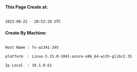 
   
#### This Page Create at:

```bash

2023-08-22 - 20:52:28 UTC

```

#### Create By Machine:

```bash

Host Name : fv-az341-395

platform  : Linux-5.15.0-1041-azure-x86_64-with-glibc2.35

Ip Local  : 10.1.0.61

```

